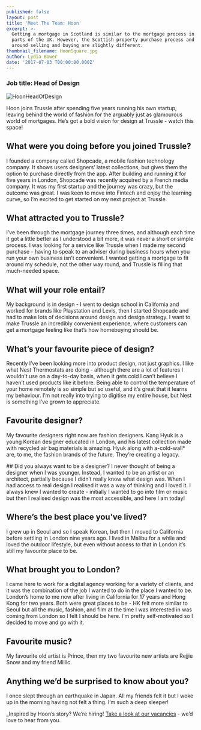 ```yaml
---
published: false
layout: post
title: 'Meet The Team: Hoon'
excerpt: >-
  Getting a mortgage in Scotland is similar to the mortgage process in other
  parts of the UK. However, the Scottish property purchase process and the rules
  around selling and buying are slightly different.  
thumbnail_filename: HoonSquare.jpg
author: Lydia Bower
date: '2017-07-03 T00:00:00.000Z'
---
```

### Job title: Head of Design
![HoonHeadOfDesign]({{site.baseurl}}/images/post_images/Hoon.jpg)

Hoon joins Trussle after spending five years running his own startup, leaving behind the world of fashion for the arguably just as glamourous world of mortgages. He’s got a bold vision for design at Trussle - watch this space!
 
## What were you doing before you joined Trussle?
I founded a company called Shopcade, a mobile fashion technology company. It shows users designers’ latest collections, but gives them the option to purchase directly from the app. After building and running it for five years in London, Shopcade was recently acquired by a French media company. It was my first startup and the journey was crazy, but the outcome was great. I was keen to move into Fintech and enjoy the learning curve, so I’m excited to get started on my next project at Trussle.
 
## What attracted you to Trussle?
I’ve been through the mortgage journey three times, and although each time it got a little better as I understood a bit more, it was never a short or simple process. I was looking for a service like Trussle when I made my second purchase - having to speak to an adviser during business hours when you run your own business isn’t convenient. I wanted getting a mortgage to fit around my schedule, not the other way round, and Trussle is filling that much-needed space. 
 
## What will your role entail?
My background is in design - I went to design school in California and worked for brands like Playstation and Levis, then I started Shopcade and had to make lots of decisions around design and design strategy.  I want to make Trussle an incredibly convenient experience, where customers can get a mortgage feeling like that’s how homebuying should be.  
 
## What’s your favourite piece of design?
Recently I’ve been looking more into product design, not just graphics. I like what Nest Thermostats are doing - although there are a lot of features I wouldn’t use on a day-to-day basis, when it gets cold I can’t believe I haven’t used products like it before. Being able to control the temperature of your home remotely is so simple but so useful, and it’s great that it learns my behaviour. I’m not really into trying to digitise my entire house, but Nest is something I’ve grown to appreciate. 
 
## Favourite designer?
My favourite designers right now are fashion designers. Kang Hyuk is a young Korean designer educated in London, and his latest collection made with recycled air bag materials is amazing. Hyuk along with a-cold-wall* are, to me, the fashion brands of the future. They’re creating a legacy. 
 
## Did you always want to be a designer?
I never thought of being a designer when I was younger. Instead, I wanted to be an artist or an architect, partially because I didn’t really know what design was. When I had access to real design I realised it was a way of thinking and I loved it. I always knew I wanted to create - initially I wanted to go into film or music but then I realised design was the most accessible, and here I am today!
 
## Where’s the best place you’ve lived?
I grew up in Seoul and so I speak Korean, but then I moved to California before settling in London nine years ago. I lived in Malibu for a while and loved the outdoor lifestyle, but even without access to that in London it’s still my favourite place to be. 
 
## What brought you to London?
I came here to work for a digital agency working for a variety of clients, and it was the combination of the job I wanted to do in the place I wanted to be. London’s home to me now after living in California for 17 years and Hong Kong for two years. Both were great places to be - HK felt more similar to Seoul but all the music, fashion, and film at the time I was interested in was coming from London so I felt I should be here. I’m pretty self-motivated so I decided to move and go with it. 
 
## Favourite music?
My favourite old artist is Prince, then my two favourite new artists are Rejjie Snow and my friend Millic.
 
## Anything we’d be surprised to know about you?
I once slept through an earthquake in Japan. All my friends felt it but I woke up in the morning having not felt a thing. I’m such a deep sleeper!

_Inspired by Hoon’s story? We’re hiring! [Take a look at our vacancies](https://jobs.lever.co/trussle "TrussleVacancies") - we’d love to hear from you.

